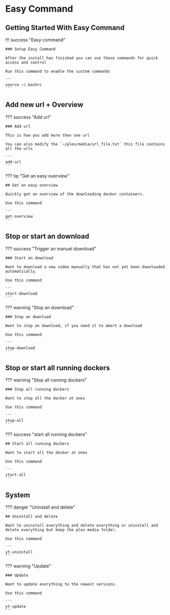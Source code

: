 # Easy Command

## Getting Started With Easy Command

!!! success "Easy command"

    ### Setup Easy Command

    After the install has finished you can use these commands for quick access and control

    Run this command to enable the custom commands

    ```
    source ~/.bashrc
    ```

## Add new url + Overview

??? success "Add url"

    ### Add url 

    This is how you add more then one url

    You can also modify the `~/plex/media/url_file.txt` this file contains all the urls

    ``` 
    add-url
    ```

??? tip "Get an easy overview"

    ## Get an easy overview

    Quickly get an overview of the downloading docker containers.

    Use this command

    ```
    get-overview
    ```

## Stop or start an download

??? success "Trigger an manuel download"

    ### Start an download

    Want to download a new video manually that has not yet been downloaded automatically.

    Use this command

    ```
    start-download
    ```

??? warning "Stop an download"

    ### Stop an download

    Want to stop an download, if you need it to abort a download

    Use this command

    ```
    stop-download
    ```

## Stop or start all running dockers

??? warning "Stop all running dockers"

    ### Stop all running dockers

    Want to stop all the docker at ones 

    Use this command

    ```
    stop-all
    ```

??? success "start all running dockers"

    ## Start all running dockers

    Want to start all the docker at ones 

    Use this command

    ```
    start-all
    ```

## System

??? danger "Uninstall and delete"

    ## Uninstall and delete

    Want to uninstall everything and delete everything or uninstall and delete everything but keep the plex media folder.

    Use this command

    ```
    yt-uninstall
    ```

??? warning "Update"

    ### Update

    Want to update everything to the newest versions.

    Use this command

    ```
    yt-update
    ```